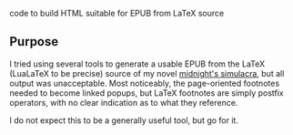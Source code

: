 code to build HTML suitable for EPUB from LaTeX source

## Purpose

I tried using several tools to generate a usable EPUB from the
LaTeX (LuaLaTeX to be precise) source of my novel [midnight's simulacra](https://midnightsssimulacra.com),
but all output was unacceptable. Most noticeably, the page-oriented
footnotes needed to become linked popups, but LaTeX footnotes are
simply postfix operators, with no clear indication as to what they
reference.

I do not expect this to be a generally useful tool, but go for it.

